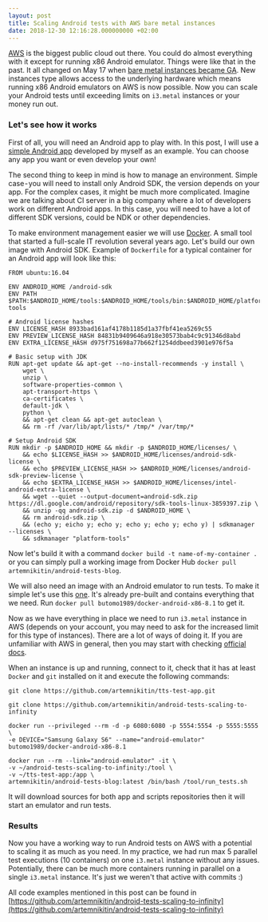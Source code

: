 ```yaml
---
layout: post
title: Scaling Android tests with AWS bare metal instances
date: 2018-12-30 12:16:28.000000000 +02:00
---
```


[AWS](https://aws.amazon.com/) is the biggest public cloud out there. You could do almost everything with it except for running x86 Android emulator. Things were like that in the past. It all changed on May 17 when [bare metal instances became GA](https://aws.amazon.com/about-aws/whats-new/2018/05/announcing-general-availability-of-amazon-ec2-bare-metal-instances/). New instances type allows access to the underlying hardware which means running x86 Android emulators on AWS is now possible. Now you can scale your Android tests until exceeding limits on `i3.metal` instances or your money run out.    

### Let's see how it works   
First of all, you will need an Android app to play with. In this post, I will use a [simple Android app](https://github.com/artemnikitin/tts-test-app) developed by myself as an example. You can choose any app you want or even develop your own!    

The second thing to keep in mind is how to manage an environment. Simple case - you will need to install only Android SDK, the version depends on your app. For the complex cases, it might be much more complicated. Imagine we are talking about CI server in a big company where a lot of developers work on different Android apps. In this case, you will need to have a lot of different SDK versions, could be NDK or other dependencies.     

To make environment management easier we will use [Docker](https://www.docker.com/). A small tool that started a full-scale IT revolution several years ago. Let's build our own image with Android SDK. Example of `Dockerfile` for a typical container for an Android app will look like this:     
```
FROM ubuntu:16.04

ENV ANDROID_HOME /android-sdk
ENV PATH $PATH:$ANDROID_HOME/tools:$ANDROID_HOME/tools/bin:$ANDROID_HOME/platform-tools

# Android license hashes
ENV LICENSE_HASH 8933bad161af4178b1185d1a37fbf41ea5269c55
ENV PREVIEW_LICENSE_HASH 84831b9409646a918e30573bab4c9c91346d8abd
ENV EXTRA_LICENSE_HASH d975f751698a77b662f1254ddbeed3901e976f5a

# Basic setup with JDK
RUN apt-get update && apt-get --no-install-recommends -y install \
    wget \
    unzip \
    software-properties-common \
    apt-transport-https \
    ca-certificates \
    default-jdk \
    python \
    && apt-get clean && apt-get autoclean \
    && rm -rf /var/lib/apt/lists/* /tmp/* /var/tmp/*

# Setup Android SDK 
RUN mkdir -p $ANDROID_HOME && mkdir -p $ANDROID_HOME/licenses/ \
    && echo $LICENSE_HASH >> $ANDROID_HOME/licenses/android-sdk-license \
    && echo $PREVIEW_LICENSE_HASH >> $ANDROID_HOME/licenses/android-sdk-preview-license \
    && echo $EXTRA_LICENSE_HASH >> $ANDROID_HOME/licenses/intel-android-extra-license \
    && wget --quiet --output-document=android-sdk.zip https://dl.google.com/android/repository/sdk-tools-linux-3859397.zip \
    && unzip -qq android-sdk.zip -d $ANDROID_HOME \
    && rm android-sdk.zip \
    && (echo y; eicho y; echo y; echo y; echo y; echo y) | sdkmanager --licenses \
    && sdkmanager "platform-tools"
```
Now let's build it with a command `docker build -t name-of-my-container .` or you can simply pull a working image from Docker Hub `docker pull artemnikitin/android-tests-blog`.    

We will also need an image with an Android emulator to run tests. To make it simple let's use this [one](https://github.com/butomo1989/docker-android). It's already pre-built and contains everything that we need. Run `docker pull butomo1989/docker-android-x86-8.1` to get it.    

Now as we have everything in place we need to run `i3.metal` instance in AWS (depends on your account, you may need to ask for the increased limit for this type of instances). There are a lot of ways of doing it. If you are unfamiliar with AWS in general, then you may start with checking [official docs](https://docs.aws.amazon.com/AWSEC2/latest/UserGuide/EC2_GetStarted.html#ec2-launch-instance).    

When an instance is up and running, connect to it, check that it has at least `Docker` and `git` installed on it and execute the following commands:
```
git clone https://github.com/artemnikitin/tts-test-app.git

git clone https://github.com/artemnikitin/android-tests-scaling-to-infinity

docker run --privileged --rm -d -p 6080:6080 -p 5554:5554 -p 5555:5555 \
-e DEVICE="Samsung Galaxy S6" --name="android-emulator" butomo1989/docker-android-x86-8.1

docker run --rm --link="android-emulator" -it \
-v ~/android-tests-scaling-to-infinity:/tool \
-v ~/tts-test-app:/app \
artemnikitin/android-tests-blog:latest /bin/bash /tool/run_tests.sh
```
It will download sources for both app and scripts repositories then it will start an emulator and run tests.    

### Results
Now you have a working way to run Android tests on AWS with a potential to scaling it as much as you need. In my practice, we had run max 5 parallel test executions (10 containers) on one `i3.metal` instance without any issues. Potentially, there can be much more containers running in parallel on a single `i3.metal` instance. It's just we weren't that active with commits :)

All code examples mentioned in this post can be found in [https://github.com/artemnikitin/android-tests-scaling-to-infinity](https://github.com/artemnikitin/android-tests-scaling-to-infinity)